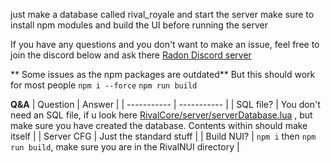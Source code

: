 just make a database called rival_royale and start the server
make sure to install npm modules and build the UI before running the server


If you have any questions and you don't want to make an issue, feel free to join the discord below and ask there
[Radon Discord server](https://discord.gg/9grr9prthr)



** Some issues as the npm packages are outdated**
But this should work for most people
`npm i --force`
`npm run build`


**Q&A**
| Question      | Answer |
| ----------- | ----------- |
| SQL file?      |  You don't need an SQL file, if u look here [RivalCore/server/serverDatabase.lua](https://github.com/rival-group/rival-warfare/blob/1eeb15ccc4ad173b196c761cbc7ecebe2c48c417/RivalCore/server/serverDatabase.lua) , but make sure you have created the database. Contents within should make itself  |
| Server CFG   | Just the standard stuff        |
| Build NUI?   | `npm i` then `npm run build`, make sure you are in the RivalNUI directory  |
